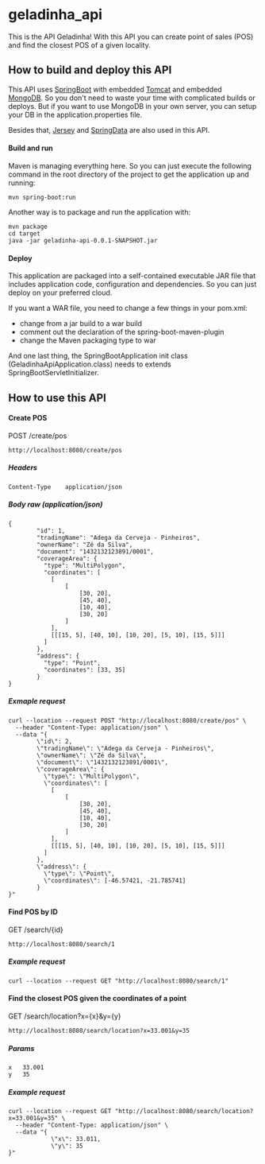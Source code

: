 # geladinha_api

This is the API Geladinha! With this API you can create point of sales (POS) and find the closest POS of a given locality.

## How to build and deploy this API

This API uses [SpringBoot](https://spring.io/projects/spring-boot) with embedded [Tomcat](http://tomcat.apache.org/) and embedded [MongoDB](https://www.mongodb.com/). So you don't need to waste your time with complicated builds or deploys. But if you want to use MongoDB in your own server, you can setup your DB in the application.properties file.

Besides that, [Jersey](https://jersey.github.io/) and [SpringData](https://spring.io/projects/spring-data) are also used in this API.

#### Build and run

Maven is managing everything here. So you can just execute the following command in the root directory of the project to get the application up and running:

```
mvn spring-boot:run
```

Another way is to package and run the application with:

```
mvn package
cd target
java -jar geladinha-api-0.0.1-SNAPSHOT.jar
```

#### Deploy

This application are packaged into a self-contained executable JAR file that includes application code, configuration and dependencies. So you can just deploy on your preferred cloud.

If you want a WAR file, you need to change a few things in your pom.xml:
- change from a jar build to a war build
- comment out the declaration of the spring-boot-maven-plugin
- change the Maven packaging type to war

And one last thing, the SpringBootApplication init class (GeladinhaApiApplication.class) needs to extends SpringBootServletInitializer.


## How to use this API


#### Create POS

POST /create/pos

```
http://localhost:8080/create/pos
```

##### Headers
```
Content-Type	application/json
```


##### Body raw (application/json)
```
{
        "id": 1, 
        "tradingName": "Adega da Cerveja - Pinheiros",
        "ownerName": "Zé da Silva",
        "document": "1432132123891/0001",
        "coverageArea": { 
          "type": "MultiPolygon", 
          "coordinates": [
            [
            	[
            		[30, 20], 
            		[45, 40], 
            		[10, 40], 
            		[30, 20]
            	]
            ], 
            [[[15, 5], [40, 10], [10, 20], [5, 10], [15, 5]]]
          ]
        },
        "address": { 
          "type": "Point",
          "coordinates": [33, 35]
        }
}

```

##### Exmaple request

```
curl --location --request POST "http://localhost:8080/create/pos" \
  --header "Content-Type: application/json" \
  --data "{
        \"id\": 2, 
        \"tradingName\": \"Adega da Cerveja - Pinheiros\",
        \"ownerName\": \"Zé da Silva\",
        \"document\": \"1432132123891/0001\",
        \"coverageArea\": { 
          \"type\": \"MultiPolygon\", 
          \"coordinates\": [
            [
            	[
            		[30, 20], 
            		[45, 40], 
            		[10, 40], 
            		[30, 20]
            	]
            ], 
            [[[15, 5], [40, 10], [10, 20], [5, 10], [15, 5]]]
          ]
        },
        \"address\": { 
          \"type\": \"Point\",
          \"coordinates\": [-46.57421, -21.785741]
        }
}"
```


#### Find POS by ID

GET /search/{id}

```
http://localhost:8080/search/1
```

##### Example request

```
curl --location --request GET "http://localhost:8080/search/1"
```


#### Find the closest POS given the coordinates of a point

GET /search/location?x={x}&y={y}

```
http://localhost:8080/search/location?x=33.001&y=35
```

##### Params
```
x	33.001
y	35
```

##### Example request

```
curl --location --request GET "http://localhost:8080/search/location?x=33.001&y=35" \
  --header "Content-Type: application/json" \
  --data "{
            \"x\": 33.011,
            \"y\": 35
}"
```

